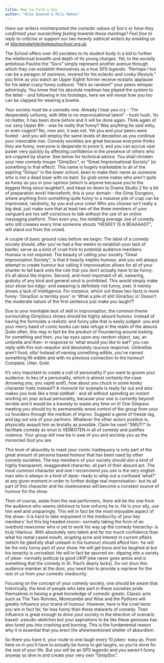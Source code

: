 ```yaml
---
title: How to Form a Soc
author: "Alex Osmond & Milo Mahon"
---
```


*Have our writers misinterpreted the comedic values of Soc’s or have they confirmed your overarching feeling towards these meetings? Feel free to reply to criticise or support our two heavily satirical writers by emailing us at blackandwhite@stpaulsschool.org.uk.*

The School offers over 40 societies to its student body in a bid to further the intellectual breadth and depth of its young charges. Yet, to the socially ambitious Pauline the “Socs” simply represent another avenue through which they can establish themselves as a true SPS legendo. “Perhaps I too can be a paragon of zaniness, revered for his eclectic and cooky lifestyle,” you think as you watch an Upper Eighth former receive ecstatic applause for his latest crazy-funny outburst. “He’s so random!” your peers whisper admiringly. You know that his absolute madman has played the system to the letter - and following in his footsteps, here we will reveal how you too can be clapped for wearing a bowtie.

Your society must be a comedic one. Already I hear you cry - “I’m desperately unfunny, with little to no improvisational talent” - hush hush, ‘tis no matter, it has been done before and it will be done again. Think again of our zany Upper 8th - was he really that funny? Was anything he said witty, or even cogent? No, mon ami, it was not. Yet you and your peers were fooled - and you will employ the same levels of deception as you continue your inexorable rise. Comedy societies are great because everyone thinks they are funny, everyone is desperate to prove it, and you can accrue vast power very quickly by affecting confidence in the presence of others who are crippled by shame. See below for technical advice. You shall christen your new comedy troupe “GimpSoc”, or “Great Improvisational Society” (or something to that effect).
This name is hugely marketable to all of the aspiring “Gimps” in the lower school, keen to make their name as someone who is not a dead loser with no bant. So grab some mates who aren't quite as funny as you in your opinion (which is anyone because you’re the biggest thing since laughter!), and head on down to Drama Studio 2 for a bit of preparation work! Henceforth, this is your domain - the Gimp Dungeon, where anything from something quite funny to a massive pile of crap can be improvised, randomly, by you and your crew! Who you choose isn’t really a big deal, just make sure that at least two of the three members of your vanguard are too self-conscious to talk without the use of an online messaging platform. Then even you, the middling average Joe of comedy who still creases every time someone shouts “HESKEY IS A BEAAAAST”, will stand out from the crowd.

A couple of basic ground rules before we begin: The label of a comedy society should, after you’ve had a few weeks to establish your lack of banter, serve as a kind of cruel trick to potential audience members. Humour is not required. The beauty of calling your society “Great Improvisation Society”, is that it heavily implies humour, and you will always attempt to create humour but calling it improvisation allows for all of your shanter to fall back onto the rule that you don’t actually have to be funny: it’s all about the improv.
Second, and most important of all, swearing, gratuity of any kind and general smut is prohibited. This would simply make your show too edgy- and swearing is definitely not funny, ever. It merely shows a lack of intelligence. For instance, which out these two facts is more funny: ‘GimpSoc is terribly poor’ or ‘What a pile of shit GimpSoc is’
Doesn’t the moderate nature of the first sentence just make you laugh??


Due to your inevitable lack of skill in improvisation, the common theme surrounding GimpSocs shows should be highly absurd humour. Instead of having the formulate a realistic and funny joke that is easily judged- you and your merry band of  comic kooks can take refuge in the realm of the absurd. Quite often, this may in fact be the product of floundering around looking for something and then, you lay eyes upon any random object, say, an umbrella and then- in response to ‘what would you like to eat?’ you can reply with this non-sequitur and absolutely raucous response. Umbrellas aren’t food, silly! Instead of naming something edible, you’ve named something IN-edible and with no previous connection to the humour! Complete. Utter. Gold.

It’s very important to create a cult of personality if you want to groom your audience. In lieu of a personality, which is almost certainly the case (knowing you, you vapid sod!), how about you chuck in some kooky character traits instead?! A monocle for example is really far out and also makes you look like a total oddball - and all without spending an instant working on your actual personality, because your one is currently beyond terrible and it would be a travesty to waste any time on it! One Gimpsoc meeting you should try to permanently wrest control of the group from your co founders through the medium of improv. Suggest a game of freeze tag, and tag out one of your partners. Whatever the other actors position is, physically assault him as brutally as possible. Claim he used “SMUT!” to facilitate comedy as smut is VERBOTEN in all of comedy and justifies violence. Your group will now be in awe of you and worship you as the monocled God you are.

This level of absurdity to mask your comic inadequacy is only part of the great amount of persona based humour that has been used by other comedy societies. The key members of your society should don a kind of highly transparent, exaggerated character, all part of their absurd act. The most common character and one I recommend you use is the very english man who is always in a kind of daze- ready to whip out a confused ‘what?’ at any given moment in order to further dodge real improvisation- but its all part of this character and his cluelessness will become a constant source of humour for the show.

 Then of course, aside from the real performers, there will be the one from the audience who seems oblivious to how unfunny he is. He is your ally, use him well and unsparingly.
 This will in fact be the most enjoyable aspect of the show- it is hard to take enjoyment in the mediocrity of your key members’ but this big headed moron- normally taking the form of an overbold newcomer who is yet to work his way up the comedy hierarchy- is truly hilarious. With absolutely zero talent and far too much confidence than what his metal cased mouth, erupting acne and interest in current affairs (which he gleefully shall unleash in his humour) should afford him- he will be the only funny part of your show. He will get boos and be laughed at but his tenacity is unrivalled. He will in fact be spurred on- dipping into a variety of jokes- normally political (a good UKIP joke never goes amiss and is something that the comedy in St. Paul’s dearly lacks). Do not shun this audience member at the door, you need him to provide a reprieve for the rest of us from your comedic mediocrity.

Focusing on the concept of your comedy society, one should be aware that historically, the kind of people who take part in these societies pride themselves in having a great knowledge of comedic greats. Classic acts such as The Two Ronnies, Morecambe and Wise and the Pythons will greatly influence your brand of humour. However, here is the cruel twist: you are in fact far, far less funny than these stalwarts of comedy. Their influence is great enough to drive your society in the direction of scenario based- pseudo-sketches but your aspirations to be like these geniuses has also lured you into crashing and burning. This is the fundamental reason why it is essential that you erect the aforementioned shelter of absurdism.

So there you have it, your route to one laugh every 10 jokes- easy as. From here on in you’ll have to actually be funny to get laughs, so you’re done for the rest of your life. But you will be an SPS legendo and you weren't funny anyway so dive in and create your very own “GimpSoc”.
